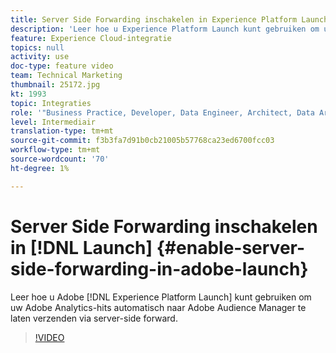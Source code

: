 ```yaml
---
title: Server Side Forwarding inschakelen in Experience Platform Launch
description: 'Leer hoe u Experience Platform Launch kunt gebruiken om uw Adobe Analytics-hits automatisch naar Adobe Audience Manager te laten verzenden via server-side forward. '
feature: Experience Cloud-integratie
topics: null
activity: use
doc-type: feature video
team: Technical Marketing
thumbnail: 25172.jpg
kt: 1993
topic: Integraties
role: '"Business Practice, Developer, Data Engineer, Architect, Data Architect, Administrator, Leader"'
level: Intermediair
translation-type: tm+mt
source-git-commit: f3b3fa7d91b0cb21005b57768ca23ed6700fcc03
workflow-type: tm+mt
source-wordcount: '70'
ht-degree: 1%

---
```



# Server Side Forwarding inschakelen in [!DNL Launch] {#enable-server-side-forwarding-in-adobe-launch}

Leer hoe u Adobe [!DNL Experience Platform Launch] kunt gebruiken om uw Adobe Analytics-hits automatisch naar Adobe Audience Manager te laten verzenden via server-side forward.

>[!VIDEO](https://video.tv.adobe.com/v/25172?quality=12)
